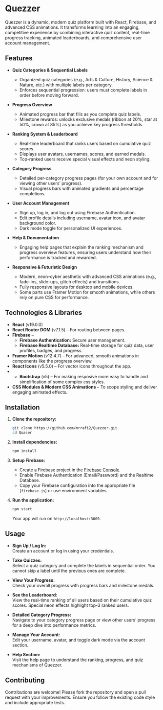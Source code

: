 

# Quezzer

Quezzer is a dynamic, modern quiz platform built with React, Firebase, and advanced CSS animations. It transforms learning into an engaging, competitive experience by combining interactive quiz content, real-time progress tracking, animated leaderboards, and comprehensive user account management.

## Features

- **Quiz Categories & Sequential Labels**
  - Organized quiz categories (e.g., Arts & Culture, History, Science & Nature, etc.) with multiple labels per category.
  - Enforces sequential progression: users must complete labels in order before moving forward.

- **Progress Overview**
  - Animated progress bar that fills as you complete quiz labels.
  - Milestone rewards: unlocks exclusive medals (ribbon at 20%, star at 50%, crown at 85%) as you achieve key progress thresholds.

- **Ranking System & Leaderboard**
  - Real-time leaderboard that ranks users based on cumulative quiz scores.
  - Displays user avatars, usernames, scores, and earned medals.
  - Top-ranked users receive special visual effects and neon styling.
  
- **Category Progress**
  - Detailed per-category progress pages (for your own account and for viewing other users’ progress).
  - Visual progress bars with animated gradients and percentage completions.
  
- **User Account Management**
  - Sign up, log in, and log out using Firebase Authentication.
  - Edit profile details including username, avatar icon, and avatar background color.
  - Dark mode toggle for personalized UI experiences.

- **Help & Documentation**
  - Engaging help pages that explain the ranking mechanism and progress overview features, ensuring users understand how their performance is tracked and rewarded.

- **Responsive & Futuristic Design**
  - Modern, neon–cyber aesthetic with advanced CSS animations (e.g., fade-ins, slide-ups, glitch effects) and transitions.
  - Fully responsive layouts for desktop and mobile devices.
  - Some parts use Framer Motion for smooth animations, while others rely on pure CSS for performance.

## Technologies & Libraries

- **React** (v19.0.0)
- **React Router DOM** (v7.1.5) – For routing between pages.
- **Firebase** – 
  - **Firebase Authentication:** Secure user management.
  - **Firebase Realtime Database:** Real-time storage for quiz data, user profiles, badges, and progress.
- **Framer Motion** (v12.4.7) – For advanced, smooth animations in components like the progress overview.
- **React Icons** (v5.5.0) – For vector icons throughout the app.
- - **Bootstrap** (v5) – For making resposive more easy to handle and simplification of some complex css styles.
- **CSS Modules & Modern CSS Animations** – To scope styling and deliver engaging animated effects.


## Installation

1. **Clone the repository:**
   ```bash
   git clone https://github.com/mrrafi2/Quezzer.git
   cd Quaser
   ```

2. **Install dependencies:**
   ```bash
   npm install
   ```

3. **Setup Firebase:**
   - Create a Firebase project in the [Firebase Console](https://console.firebase.google.com/).
   - Enable Firebase Authentication (Email/Password) and the Realtime Database.
   - Copy your Firebase configuration into the appropriate file (`firebase.js`) or use environment variables.

4. **Run the application:**
   ```bash
   npm start
   ```
   Your app will run on `http://localhost:3000`.

## Usage

- **Sign Up / Log In:**  
  Create an account or log in using your credentials.
  
- **Take Quizzes:**  
  Select a quiz category and complete the labels in sequential order. You cannot skip a label until the previous ones are complete.
  
- **View Your Progress:**  
  Check your overall progress with progress bars and milestone medals.
  
- **See the Leaderboard:**  
  View the real-time ranking of all users based on their cumulative quiz scores. Special neon effects highlight top-3 ranked users.
  
- **Detailed Category Progress:**  
  Navigate to your category progress page or view other users’ progress for a deep dive into performance metrics.
  
- **Manage Your Account:**  
  Edit your username, avatar, and toggle dark mode via the account section.
  
- **Help Section:**  
  Visit the help page to understand the ranking, progress, and quiz mechanisms of Quezzer.

## Contributing

Contributions are welcome! Please fork the repository and open a pull request with your improvements. Ensure you follow the existing code style and include appropriate tests.


